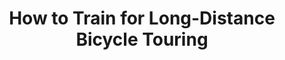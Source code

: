 ---
layout: post
category: learn
title: How to Train for Long-Distance Bicycle Touring
description: he first week of bicycle touring is though. Your muscles will cramp; your wrists, back, and neck will ache; your rear end will hurt; the heat will fry your brain; and you will be miserable in the middle of nowhere.
h1_title: How to Train for Long-Distance Bike Touring
short_text: he first week of bicycle touring is though. Your muscles will cramp; your wrists, back, and neck will ache; your rear end will hurt; the heat will fry your brain; and you will be miserable in the middle of nowhere.
img: "/images/learn/training-for-long-distance-bike-tour/biketourtraining1024w.jpg"
#img_caption: 
isTopLevel: false
isSingleLevel: false
isArticle: true
datePublished: 2018-11-16 17:00:00 +0300
dateModified: 2022-05-10 11:00:00 +0300
#permalink: 
---